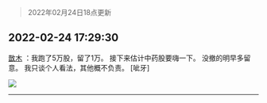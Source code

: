 > 2022年02月24日18点更新
<link rel="stylesheet" href="https://cdn.jsdelivr.net/gh/taotie6/sampleJSON@main/css/photo_show.css">
<meta name="referrer" content="no-referrer" />


 ## 2022-02-24 17:29:30 

 [㪚木](https://www.coolapk.com/feed/33791323?shareKey=OGZmMTUxYWZkODgzNjIxNzU3NTU~) ：我跑了5万股，留了1万。
接下来估计中药股要嗨一下。
没撤的明早多留意。
我只谈个人看法，其他概不负责。
[呲牙] 

<div class="album">
<img class="img-item" src="http://image.coolapk.com/feed/2022/0224/17/1081091_49a7e172_4969_0975_804@1080x349.jpeg" />
</div>

 ------- 

